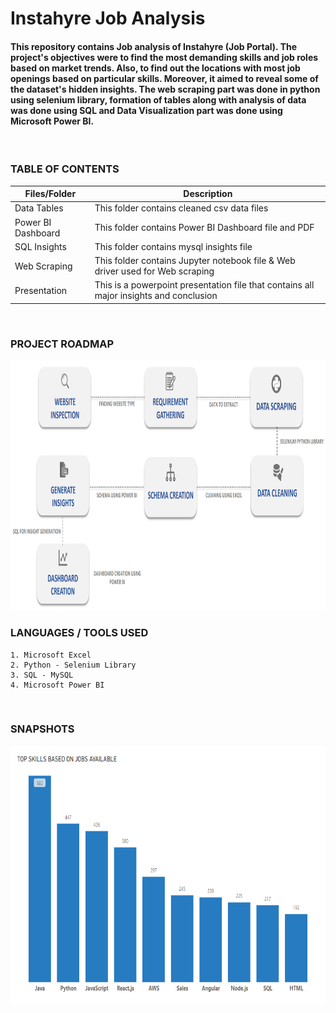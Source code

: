# Instahyre Job Analysis

####  This repository contains Job analysis of Instahyre (Job Portal). The project's objectives were to find the most demanding skills and job roles based on market trends. Also, to find out the locations with most job openings based on particular skills. Moreover, it aimed to reveal some of the dataset's hidden insights. The web scraping part was done in python using selenium library, formation of tables along with analysis of data was done using SQL and Data Visualization part was done using Microsoft Power BI.


<br />

### **TABLE OF CONTENTS**

| Files/Folder | Description |
| -----------  | ----------- |
| Data Tables       | This folder contains cleaned csv data files           |
| Power BI Dashboard    | This folder contains Power BI Dashboard file and PDF      |
| SQL Insights | This folder contains mysql insights file     |
| Web Scraping | This folder contains Jupyter notebook file & Web driver used for Web scraping   |
| Presentation | This is a powerpoint presentation file that contains all major insights and conclusion |


<br />

### **PROJECT ROADMAP**

<img src ="https://github.com/akashhvyas/Job-Analytics-Instahyre/blob/main/Graphics/PowerPoint%20Presentation%20-%20Google%20Chrome%2012-05-2023%2002_38_06.png"  width="1000" height="400" />

<br />

### **LANGUAGES / TOOLS USED**

``` 
1. Microsoft Excel
2. Python - Selenium Library
3. SQL - MySQL
4. Microsoft Power BI
```
<br />

### SNAPSHOTS

<img src ="https://github.com/akashhvyas/Job-Analytics-Instahyre/blob/main/Graphics/Presentation1%20-%20PowerPoint%2017-04-2023%2016_50_16.png"  width="688" height="414" />
